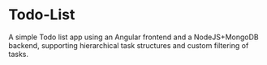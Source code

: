 # Todo-List
A simple Todo list app using an Angular frontend and a NodeJS+MongoDB backend, supporting hierarchical task structures and custom filtering of tasks.
